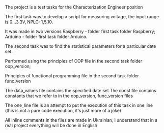 The project is a test tasks for the Characterization Engineer position

The first task was to develop a script for measuring voltage, the input range is 0...3.3V, NPLC: 1,5,10.

It was made in two versions Raspberry - folder first task folder Raspberry; 
Arduino - folder first task folder Arduino.

The second task was to find the statistical parameters for a particular date set. 

Performed using the principles of OOP file in the second task folder oop_version; 

Principles of functional programming file in the second task folder func_version

The data_values file contains the specified date set
The const file contains constants that we refer to in the oop_version, func_version files

The one_line file is an attempt to put the execution of this task in one line 
(this is not a pure code execution, it's just more of a joke)

All inline comments in the files are made in Ukrainian, I understand that in a real project everything will be done in English 
